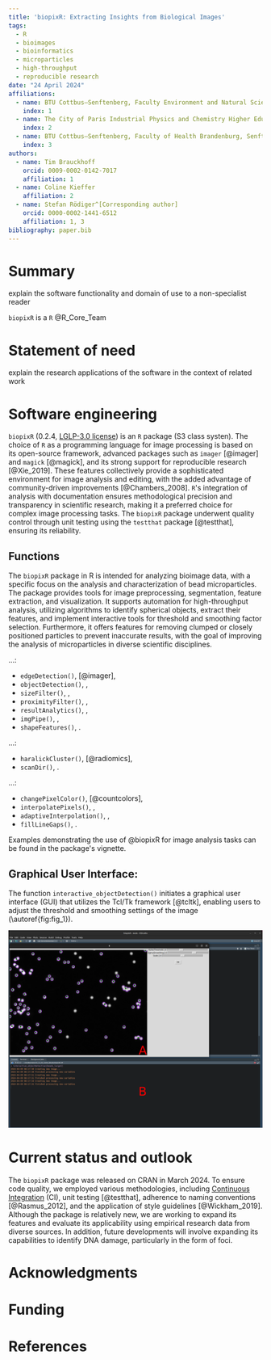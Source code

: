 ```yaml
---
title: 'biopixR: Extracting Insights from Biological Images'
tags:
  - R
  - bioimages
  - bioinformatics
  - microparticles
  - high-throughput
  - reproducible research
date: "24 April 2024"
affiliations:
  - name: BTU Cottbus–Senftenberg, Faculty Environment and Natural Sciences, Senftenberg, Germany
    index: 1
  - name: The City of Paris Industrial Physics and Chemistry Higher Educational Institution, Paris, France
    index: 2
  - name: BTU Cottbus–Senftenberg, Faculty of Health Brandenburg, Senftenberg, Germany
    index: 3
authors:
  - name: Tim Brauckhoff
    orcid: 0009-0002-0142-7017
    affiliation: 1
  - name: Coline Kieffer
    affiliation: 2
  - name: Stefan Rödiger^[Corresponding author]
    orcid: 0000-0002-1441-6512
    affiliation: 1, 3
bibliography: paper.bib
---
```


# Summary

explain the software functionality and domain of use to a non-specialist reader

`biopixR` is a `R` @R_Core_Team

# Statement of need

explain the research applications of the software in the context of related work

# Software engineering

`biopixR` (0.2.4, [LGLP-3.0 license](https://www.gnu.org/licenses/lgpl-3.0.en.html)) is an `R` package (S3 class systen). 
The choice of `R` as a programming language for image processing is based on its open-source framework, advanced packages such as `imager` [@imager] 
and `magick` [@magick], and its strong support for reproducible research [@Xie_2019]. These features collectively provide a sophisticated environment for 
image analysis and editing, with the added advantage of community-driven improvements [@Chambers_2008]. `R`'s integration of analysis with documentation ensures 
methodological precision and transparency in scientific research, making it a preferred choice for complex image processing tasks. The `biopixR` package underwent 
quality control through unit testing using the `testthat` package [@testthat], ensuring its reliability.

## Functions

The `biopixR` package in R is intended for analyzing bioimage data, with a specific focus on the analysis and characterization of bead microparticles. 
The package provides tools for image preprocessing, segmentation, feature extraction, and visualization. It supports automation for high-throughput analysis, 
utilizing algorithms to identify spherical objects, extract their features, and implement interactive tools for threshold and smoothing factor selection. Furthermore, 
it offers features for removing clumped or closely positioned particles to prevent inaccurate results, 
with the goal of improving the analysis of microparticles in diverse scientific disciplines.

...:

* `edgeDetection()`, [@imager],
* `objectDetection()`, ,
* `sizeFilter()`, ,
* `proximityFilter()`, ,
* `resultAnalytics()`, ,
* `imgPipe()`, ,
* `shapeFeatures()`, .

...:

* `haralickCluster()`, [@radiomics],
* `scanDir()`, .

...:

* `changePixelColor()`, [@countcolors],
* `interpolatePixels()`, ,
* `adaptiveInterpolation()`, ,
* `fillLineGaps()`, .

Examples demonstrating the use of @biopixR for image analysis tasks can be found in the package's vignette.

## Graphical User Interface:

The function `interactive_objectDetection()` initiates a graphical user interface (GUI) that utilizes the Tcl/Tk framework [@tcltk], 
enabling users to adjust the threshold and smoothing settings of the image (\autoref{fig:fig_1}).

![Graphical user interface for interactive parameter selection. A) The function `interactive_objectDetection()` provides a user-friendly interface with sliders to adjust threshold, smoothing, and scale. It highlights object contours in purple and centers in green for easy visualization. In this example the GUI was used in `RStudio` (2023.09.0+463, Linux, Ubuntu 22.04.3 LTS, [@RStudio]). B) The rendering process is displayed on the console, including timestamps and the current state.\label{fig:fig_1}](fig_1.png)

# Current status and outlook

The `biopixR` package was released on CRAN in March 2024. To ensure code quality, we employed various methodologies, including 
[Continuous Integration](https://github.com/Brauckhoff/biopixR/blob/main/.github/workflows/R-CMD-check.yml) (CI), 
unit testing [@testthat], adherence to naming conventions [@Rasmus_2012], and the application of style guidelines [@Wickham_2019]. 
Although the package is relatively new, we are working to expand its features and evaluate its applicability using empirical research data from diverse sources. 
In addition, future developments will involve expanding its capabilities to identify DNA damage, particularly in the form of foci.

# Acknowledgments



# Funding



# References

